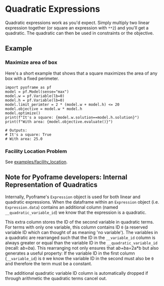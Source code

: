 # Quadratic Expressions

Quadratic expressions work as you'd expect. Simply multiply two linear expression together (or square an expression with `**2`) and you'll get a quadratic. The quadratic can then be used in constraints or the objective.

## Example

### Maximize area of box
Here's a short example that shows that a square maximizes the area of any box with a fixed perimeter.

```python3
import pyoframe as pf
model = pf.Model(sense="max")
model.w = pf.Variable(lb=0)
model.h = pf.Variable(lb=0)
model.limit_perimter = 2 * (model.w + model.h) <= 20
model.objective = model.w * model.h
model.optimize()
print(f"It's a square: {model.w.solution==model.h.solution}")
print(f"With area: {model.objective.evaluate()}")

# Outputs:
# It's a square: True
# With area: 25.0
```
### Facility Location Problem

See [examples/facility_location](../tests/examples/facility_location/).

## Note for Pyoframe developers: Internal Representation of Quadratics

Internally, Pyoframe's `Expression` object is used for both linear and quadratic expressions. When the dataframe within an `Expression` object (i.e. `Expression.data`) contains an additional column (named `__quadratic_variable_id`) we know that the expression is a quadratic.

This extra column stores the ID of the second variable in quadratic terms. For terms with only one variable, this column contains ID `0` (a reserved variable ID which can thought of as meaning 'no variable'). The variables in a quadratic are rearranged such that the ID in the `__variable_id` column is always greater or equal than the variable ID in the `__quadratic_variable_id` (recall: a*b=b*a). This rearranging not only ensures that a*b+b*a=2a*b but also generates a useful property: If the variable ID in the first column (`__variable_id`) is `0` we know the variable ID in the second must also be `0` and therefore the term must be a constant.

The additional quadratic variable ID column is automatically dropped if through arithmetic the quadratic terms cancel out.
